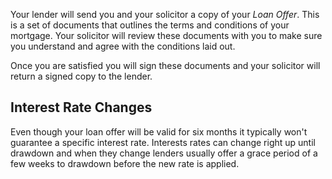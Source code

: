 Your lender will send you and your solicitor a copy of your *Loan Offer*. This is a set of documents that 
 outlines the terms and conditions of your mortgage. Your solicitor will review these documents with you 
 to make sure you understand and agree with the conditions laid out.
 
Once you are satisfied you will sign these documents and your solicitor will return a signed copy to the lender. 

## Interest Rate Changes

Even though your loan offer will be valid for six months it typically won't guarantee a specific interest rate. Interests rates can change right up until drawdown and when they change lenders usually offer a grace period of a few weeks to drawdown before the new rate is applied. 
 